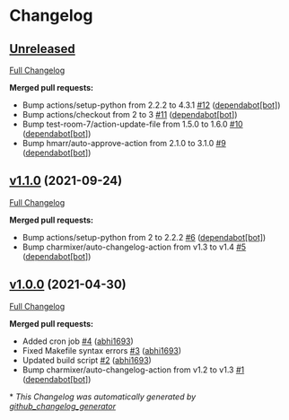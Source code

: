 # Changelog

## [Unreleased](https://github.com/Onemind-Services-LLC/kubernetes-json-schema/tree/HEAD)

[Full Changelog](https://github.com/Onemind-Services-LLC/kubernetes-json-schema/compare/v1.1.0...HEAD)

**Merged pull requests:**

- Bump actions/setup-python from 2.2.2 to 4.3.1 [\#12](https://github.com/Onemind-Services-LLC/kubernetes-json-schema/pull/12) ([dependabot[bot]](https://github.com/apps/dependabot))
- Bump actions/checkout from 2 to 3 [\#11](https://github.com/Onemind-Services-LLC/kubernetes-json-schema/pull/11) ([dependabot[bot]](https://github.com/apps/dependabot))
- Bump test-room-7/action-update-file from 1.5.0 to 1.6.0 [\#10](https://github.com/Onemind-Services-LLC/kubernetes-json-schema/pull/10) ([dependabot[bot]](https://github.com/apps/dependabot))
- Bump hmarr/auto-approve-action from 2.1.0 to 3.1.0 [\#9](https://github.com/Onemind-Services-LLC/kubernetes-json-schema/pull/9) ([dependabot[bot]](https://github.com/apps/dependabot))

## [v1.1.0](https://github.com/Onemind-Services-LLC/kubernetes-json-schema/tree/v1.1.0) (2021-09-24)

[Full Changelog](https://github.com/Onemind-Services-LLC/kubernetes-json-schema/compare/v1.0.0...v1.1.0)

**Merged pull requests:**

- Bump actions/setup-python from 2 to 2.2.2 [\#6](https://github.com/Onemind-Services-LLC/kubernetes-json-schema/pull/6) ([dependabot[bot]](https://github.com/apps/dependabot))
- Bump charmixer/auto-changelog-action from v1.3 to v1.4 [\#5](https://github.com/Onemind-Services-LLC/kubernetes-json-schema/pull/5) ([dependabot[bot]](https://github.com/apps/dependabot))

## [v1.0.0](https://github.com/Onemind-Services-LLC/kubernetes-json-schema/tree/v1.0.0) (2021-04-30)

[Full Changelog](https://github.com/Onemind-Services-LLC/kubernetes-json-schema/compare/ae92552452ef9ab30958159294df92d35f813850...v1.0.0)

**Merged pull requests:**

- Added cron job [\#4](https://github.com/Onemind-Services-LLC/kubernetes-json-schema/pull/4) ([abhi1693](https://github.com/abhi1693))
- Fixed Makefile syntax errors [\#3](https://github.com/Onemind-Services-LLC/kubernetes-json-schema/pull/3) ([abhi1693](https://github.com/abhi1693))
- Updated build script [\#2](https://github.com/Onemind-Services-LLC/kubernetes-json-schema/pull/2) ([abhi1693](https://github.com/abhi1693))
- Bump charmixer/auto-changelog-action from v1.2 to v1.3 [\#1](https://github.com/Onemind-Services-LLC/kubernetes-json-schema/pull/1) ([dependabot[bot]](https://github.com/apps/dependabot))



\* *This Changelog was automatically generated by [github_changelog_generator](https://github.com/github-changelog-generator/github-changelog-generator)*
